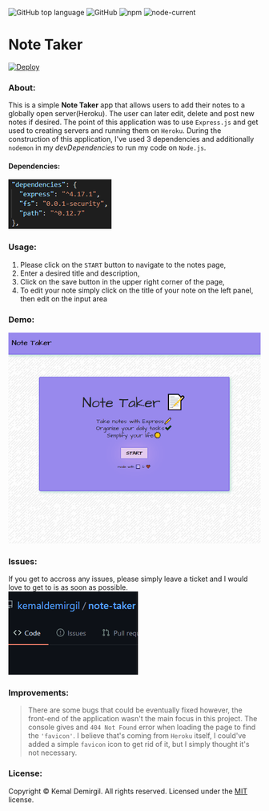 ![GitHub top language](https://img.shields.io/github/languages/top/kemaldemirgil/remember-me?color=yellow&label=Javascript&logo=javascript)
![GitHub](https://img.shields.io/github/license/kemaldemirgil/remember-me?color=cyan&label=License&logo=github&logoColor=cyan)
![npm](https://img.shields.io/npm/v/npm?color=red&logo=npm)
![node-current](https://img.shields.io/node/v/jest)
# Note Taker
[![Deploy](https://www.herokucdn.com/deploy/button.svg)](https://salty-earth-55682.herokuapp.com/)
### About:
This is a simple **Note Taker** app that allows users to add their notes to a globally open server(Heroku). The user can later edit, delete and post new notes if desired. The point of this application was to use `Express.js` and get used to creating servers and running them on `Heroku`. During the construction of this application, I've used 3 dependencies and additionally `nodemon` in my *devDependencies* to run my code on `Node.js`.

#### Dependencies:
![](resources/dependencies.PNG)

### Usage:
1. Please click on the `START` button to navigate to the notes page,
2. Enter a desired title and description,
3. Click on the save button in the upper right corner of the page,
4. To edit your note simply click on the title of your note on the left panel, then edit on the input area

### Demo:
![](resources/note-demo.gif)

### Issues:
If you get to accross any issues, please simply leave a ticket and I would love to get to is as soon as possible.\
![](resources/issues-demo.gif)

### Improvements:
> There are some bugs that could be eventually fixed however, the front-end of the application wasn't the main focus in this project. The console gives and `404 Not Found` error when loading the page to find the `'favicon'`. I believe that's coming from `Heroku` itself, I could've added a simple `favicon` icon to get rid of it, but I simply thought it's not necessary.

### License:
Copyright © Kemal Demirgil. All rights reserved.
Licensed under the [MIT](https://github.com/kemaldemirgil/remember-me/blob/main/LICENSE) license.
